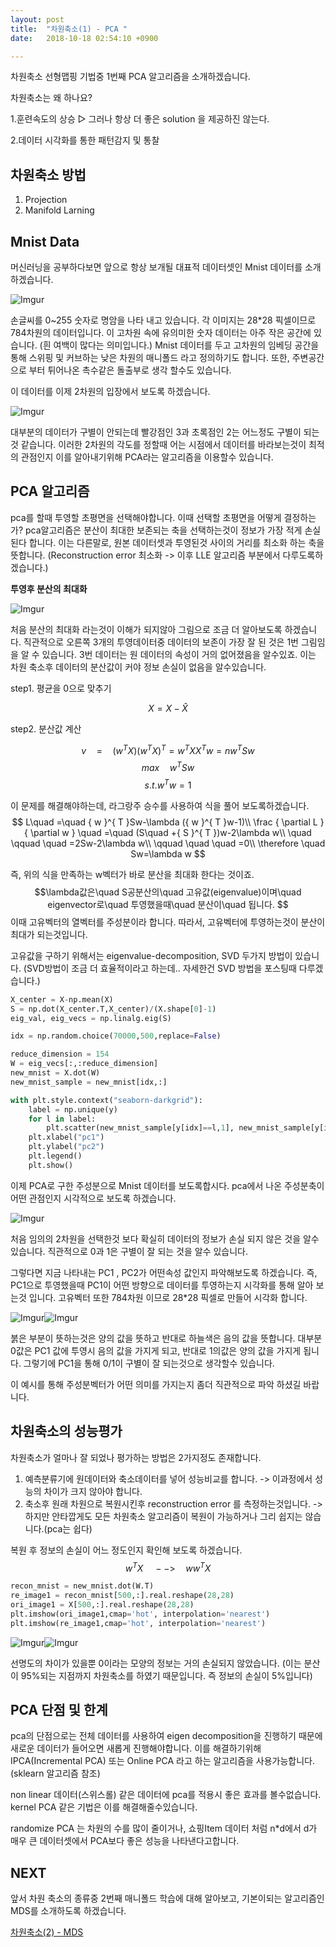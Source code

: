 ```yaml
---
layout: post
title:  "차원축소(1) - PCA "
date:   2018-10-18 02:54:10 +0900

---
```

차원축소 선형맵핑 기법중 1번째 PCA 알고리즘을 소개하겠습니다.

차원축소는 왜 하나요?

1.훈련속도의 상승 ▷ 그러나 항상 더 좋은 solution 을 제공하진 않는다.

2.데이터 시각화를 통한 패턴감지 및 통찰

## 차원축소 방법
1. Projection
2. Manifold Larning

## Mnist Data 
머신러닝을 공부하다보면 앞으로 항상 보개될 대표적 데이터셋인 Mnist 데이터를 소개하겠습니다.

![Imgur](https://i.imgur.com/TpsQ9zl.png)

손글씨를 0~255 숫자로 명암을 나타 내고 있습니다.
각 이미지는 28*28 픽셀이므로 784차원의 데이터입니다.
이 고차원 속에 유의미한 숫자 데이터는 아주 작은 공간에 있습니다.
(흰 여백이 많다는 의미입니다.)
Mnist 데이터를 두고 고차원의 임베딩 공간을 통해 스위핑 및 커브하는 낮은 차원의 매니폴드 라고 정의하기도 합니다. 
또한, 주변공간으로 부터 튀어나온 촉수같은 돌출부로 생각 할수도 있습니다.

이 데이터를 이제 2차원의 입장에서 보도록 하겠습니다.

![Imgur](https://i.imgur.com/8fmpjLA.png)

대부분의 데이터가 구별이 안되는데 빨강점인 3과 초록점인 2는 어느정도 구별이 되는것 같습니다. 
이러한 2차원의 각도를 정할때 어는 시점에서 데이터를 바라보는것이 최적의 관점인지 
이를 알아내기위해 PCA라는 알고리즘을 이용할수 있습니다.
## PCA 알고리즘

pca를 할때 투영할 초평면을 선택해야합니다. 이때 선택할 초평면을 어떻게 결정하는가?
pca알고리즘은 분산이 최대한 보존되는 축을 선택하는것이 정보가 가장 적게 손실된다 합니다.
이는 다른말로, 원본 데이터셋과 투영된것 사이의 거리를 최소화 하는 축을 뜻합니다.
(Reconstruction error 최소화 -> 이후 LLE 알고리즘 부분에서 다루도록하겠습니다.)

**투영후 분산의 최대화** 

![Imgur](https://i.imgur.com/ciXZFG7.png)

처음 분산의 최대화 라는것이 이해가 되지않아 그림으로 조금 더 알아보도록 하겠습니다.
직관적으로 오른쪽 3개의 투영데이터중 데이터의 보존이 가장 잘 된 것은 1번 그림임을 알 수 있습니다.
3번 데이터는 원 데이터의 속성이 거의 없어졌음을 알수있죠.
이는 차원 축소후 데이터의 분산값이 커야 정보 손실이 없음을 알수있습니다.

step1. 평균을 0으로 맞추기

$$
X = X-\hat { X } 
$$ 

step2. 분산값 계산

$$
v\quad =\quad ({ w }^{ T }X)({ w }^{ T }X)^{ T }=w^{ T }XX^{ T }w=nw^{ T }Sw
$$
$$ max\quad w^{ T }Sw $$
$$ s.t. w^Tw = 1 $$

이 문제를 해결해야하는데, 라그랑주 승수를 사용하여 식을 풀어 보도록하겠습니다.
$$
L\quad =\quad { w }^{ T }Sw-\lambda ({ w }^{ T }w-1)\\ \frac { \partial L }{ \partial w } \quad =\quad (S\quad +{ S }^{ T })w-2\lambda w\\ \quad \qquad \quad =2Sw-2\lambda w\\ \qquad \quad \quad =0\\ \therefore \quad Sw=\lambda w
$$

즉, 위의 식을 만족하는 w벡터가 바로 분산을 최대화 한다는 것이죠.
$$\lambda값은\quad S공분산의\quad 고유값(eigenvalue)이며\quad eigenvector로\quad 투영했을때\quad 분산이\quad 됩니다. $$ 
이때 고유벡터의 열벡터를 주성분이라 합니다. 따라서, 고유벡터에 투영하는것이 분산이 최대가 되는것입니다.

고유값을 구하기 위해서는 eigenvalue-decomposition, SVD 두가지 방법이 있습니다.
(SVD방법이 조금 더 효율적이라고 하는데.. 자세한건 SVD 방법을 포스팅때 다루겠습니다.)

```python
X_center = X-np.mean(X)
S = np.dot(X_center.T,X_center)/(X.shape[0]-1)
eig_val, eig_vecs = np.linalg.eig(S)

idx = np.random.choice(70000,500,replace=False)

reduce_dimension = 154
W = eig_vecs[:,:reduce_dimension]
new_mnist = X.dot(W)
new_mnist_sample = new_mnist[idx,:]

with plt.style.context("seaborn-darkgrid"):
    label = np.unique(y)
    for l in label:
        plt.scatter(new_mnist_sample[y[idx]==l,1], new_mnist_sample[y[idx]==l,2],label=l)
    plt.xlabel("pc1")
    plt.ylabel("pc2")
    plt.legend()
    plt.show()

```


이제 PCA로 구한 주성분으로 Mnist 데이터를 보도록합시다.
pca에서 나온 주성분축이 어떤 관점인지 시각적으로 보도록 하겠습니다.

![Imgur](https://i.imgur.com/P5iiGu4.png)


처음 임의의 2차원을 선택한것 보다 확실히 데이터의 정보가 손실 되지 않은 것을 알수있습니다.
직관적으로 0과 1은 구별이 잘 되는 것을 알수 있습니다.

그렇다면 지금 나타내는 PC1 , PC2가 어떤속성 값인지 파악해보도록 하겠습니다.
즉, PC1으로 투영했을때 PC1이 어떤 방향으로 데이터를 투영하는지 시각화를 통해 알아 보는것 입니다. 
고유벡터 또한 784차원 이므로 28*28 픽셀로 만들어 시각화 합니다.


![Imgur](https://i.imgur.com/5vTbgGU.png)![Imgur](https://i.imgur.com/iGnwRo5.png)

붉은 부분이 뜻하는것은 양의 값을 뜻하고 반대로 하늘색은 음의 값을 뜻합니다.
대부분 0값은 PC1 값에 투영시 음의 값을 가지게 되고, 반대로 1의값은 양의 값을 가지게 됩니다.
그렇기에 PC1을 통해 0/1이 구별이 잘 되는것으로 생각할수 있습니다.

이 예시를 통해 주성분벡터가 어떤 의미를 가지는지 좀더 직관적으로 파악 하셨길 바랍니다.

## 차원축소의 성능평가

차원축소가 얼마나 잘 되었나 평가하는 방법은 2가지정도 존재합니다.
1. 예측분류기에 원데이터와 축소데이터를 넣어 성능비교를 합니다.
   -> 이과정에서 성능의 차이가 크지 않아야 합니다.
2. 축소후 원래 차원으로 복원시킨후 reconstruction error 를 측정하는것입니다.
   -> 하지만 안타깝게도 모든 차원축소 알고리즘이 복원이 가능하거나 그리 쉽지는 않습니다.(pca는 쉽다)

복원 후 정보의 손실이 어느 정도인지 확인해 보도록 하겠습니다.
$$
{ w }^{ T }X\quad -->\quad w{ w }^{ T }X
$$
```python
recon_mnist = new_mnist.dot(W.T)
re_image1 = recon_mnist[500,:].real.reshape(28,28) 
ori_image1 = X[500,:].real.reshape(28,28) 
plt.imshow(ori_image1,cmap='hot', interpolation='nearest')
plt.imshow(re_image1,cmap='hot', interpolation='nearest')

```


![Imgur](https://i.imgur.com/VH84Efe.png)![Imgur](https://i.imgur.com/UsRDsZC.png)


선명도의 차이가 있을뿐 0이라는 모양의 정보는 거의 손실되지 않았습니다.
(이는 분산이 95%되는 지점까지 차원축소를 하였기 때문입니다. 즉 정보의 손실이 5%입니다)

## PCA 단점 및 한계
pca의 단점으로는 전체 데이터를 사용하여 eigen decomposition을 진행하기 때문에 새로운 데이터가 들어오면 새롭게 진행해야합니다.
이를 해결하기위해 IPCA(Incremental PCA) 또는 Online PCA 라고 하는 알고리즘을 사용가능합니다.
(sklearn 알고리즘 참조)

non linear 데이터(스위스롤) 같은 데이터에 pca를 적용시 좋은 효과를 볼수없습니다. 
kernel PCA 같은 기법은 이를 해결해줄수있습니다.

randomize PCA 는 차원의 수를 많이 줄이거나, 쇼핑Item 데이터 처럼 n*d에서 d가 매우 큰 데이터셋에서 PCA보다 좋은 성능을 나타낸다고합니다.

## NEXT
앞서 차원 축소의 종류중 2번째 매니폴드 학습에 대해 알아보고, 기본이되는 알고리즘인 MDS를 소개하도록 하겠습니다.

[차원축소(2) - MDS](https://ljhz123.github.io/2018/10/18/MDS.html)